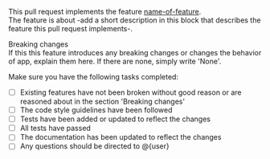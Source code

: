 This pull request implements the feature [name-of-feature](link-to-feature). \
The feature is about -add a short description in this block that describes the feature this pull request implements-.

Breaking changes \
If this this feature introduces any breaking changes or changes the behavior of app, explain them here. If there are none, simply write 'None'.

Make sure you have the following tasks completed:
- [ ] Existing features have not been broken without good reason or are reasoned about in the section 'Breaking changes'
- [ ] The code style guidelines have been followed
- [ ] Tests have been added or updated to reflect the changes
- [ ] All tests have passed
- [ ] The documentation has been updated to reflect the changes
- [ ] Any questions should be directed to @{user} 